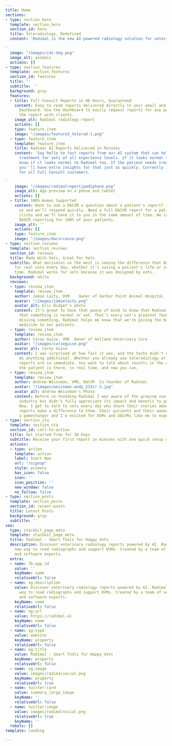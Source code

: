 ```yaml
---
title: Home
sections:
- type: section_hero
  template: section_hero
  section_id: hero
  title: Teleradiology, Redefined
  content: 'Radimal is the new AI-powered radiology solution for veterinary teams

'
  image: "/images/cat-dog.png"
  image_alt: animals
  actions: []
- type: section_features
  template: section_features
  section_id: features
  title: ''
  subtitle: ''
  background: gray
  features:
  - title: Full Consult Reports in 48 Hours, Guaranteed
    content: Easy to read reports delivered directly to your email and Radimal Cases
      Dashboard. Use the dashboard to easily request reports for any patient or share
      the report with clients.
    image_alt: Radimal radiology report
    actions: []
    type: feature_item
    image: "/images/feature3_telerad-1.png"
  - type: feature_item
    template: feature_item
    title: Radimal AI Reports Delivered in Minutes
    content: 'Say hello to fast reports from our AI system that can help inform patient
      treatment for vets of all experience levels. If it looks normal to you, you''ll
      know if it looks normal to Radimal too. If the patient needs treatment immediately,
      you''ll have extra insights for that just as quickly. Currently included free
      for all Full Consult customers.

'
    image: "/images/radimalreportipadiphone.png"
    image_alt: App preview on a phone and tablet
    actions: []
  - title: 100% Human Supported
    content: Want to ask a DACVR a question about a patient's report? Just message
      us and we'll respond quickly. Need a full DACVR report for a patient? A few
      clicks and we'll have it to you in the same amount of time. We can even do full
      DAVCR reporting for 100% of your patients.
    image_alt: ''
    actions: []
    type: feature_item
    image: "/images/dacvrconvo.png"
- type: section_reviews
  template: section_reviews
  section_id: reviews
  title: Made With Vets, Great For Vets
  subtitle: What motivates us the most is seeing the difference that Radimal makes
    for real vets every day, whether it's saving a patient's life or saving a vet's
    time. Radimal works for vets because it was designed by vets.
  background: white
  reviews:
  - type: review_item
    template: review_item
    author: Jamie Laity, DVM    Owner of Harbor Point Animal Hospital
    avatar: "/images/jamielaity.png"
    avatar_alt: Eric Widget's photo
    content: It's great to have that peace of mind to know that Radimal is verifying
      that something is normal or not. That's every vet's greatest fear - that you're
      missing something. Radimal helps me know that we're giving the best possible
      medicine to our patients.
  - type: review_item
    template: review_item
    author: Carey Guise, VMD  Owner of Holland Veterinary Care
    avatar: "/images/carieguise.png"
    avatar_alt: Carey Guise
    content: I was surprised at how fast it was. and the techs didn't even have to
      do anything additional. Whether you already use teleradiology or not, Radimal
      reports are so immediate. You want to talk about results in the office while
      the patient is there, in real time, and now you can.
  - type: review_item
    template: review_item
    author: Andrew Weissman, VMD, DACVR  Co-founder of Radimal
    avatar: "/images/weissman-andy_233cr-3.jpg"
    avatar_alt: Andrew Weissman's Photo
    content: Before co-founding Radimal I was aware of the growing use of AI in our
      industry but didn't fully appreciate its impact and benefit to patient care.
      Now, I get to talk to vets every day who share their stories about how Radimal
      reports make a difference to them, their patients and their owners. This is
      a gamechanger and I'm excited for DVMs and DACVRs like me to experience it.
- type: section_cta
  template: section_cta
  section_id: call-to-action
  title: Get started Free for 30 Days
  subtitle: Receive your first report in minutes with one quick setup call
  actions:
  - type: action
    template: action
    label: Start Now
    url: "/signup"
    style: primary
    has_icon: false
    icon: ''
    icon_position: ''
    new_window: false
    no_follow: false
- type: section_posts
  template: section_posts
  section_id: recent-posts
  title: Latest Posts
  background: gray
  subtitle: ''
seo:
  type: stackbit_page_meta
  template: stackbit_page_meta
  title: Radimal - Smart Tools for Happy Vets
  description: Discover veterinary radiology reports powered by AI. Radimal is the
    new way to read radiographs and support DVMs. Created by a team of veterinarians
    and software experts.
  extra:
  - name: fb:app_id
    value: ''
    keyName: name
    relativeUrl: false
  - name: og:description
    value: Discover veterinary radiology reports powered by AI. Radimal is the new
      way to read radiographs and support DVMs. Created by a team of veterinarians
      and software experts.
    keyName: name
    relativeUrl: false
  - name: og:url
    value: https://radimal.ai
    keyName: name
    relativeUrl: false
  - name: og:type
    value: website
    keyName: property
    relativeUrl: false
  - name: og:title
    value: Radimal - Smart Tools for Happy Vets
    keyName: property
    relativeUrl: false
  - name: og:image
    value: images/radimalsocial.png
    keyName: property
    relativeUrl: true
  - name: twitter:card
    value: summary_large_image
    keyName: ''
    relativeUrl: false
  - name: twitter:image
    value: images/radimalsocial.png
    relativeUrl: true
    keyName: ''
  robots: []
template: landing

---
```

